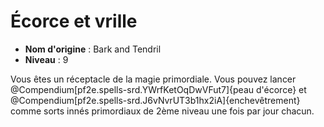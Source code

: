 # Écorce et vrille

 * **Nom d'origine** : Bark and Tendril
 * **Niveau** : 9


<p><span id="ctl00_MainContent_DetailedOutput">Vous êtes un réceptacle de la magie primordiale. Vous pouvez lancer @Compendium[pf2e.spells-srd.YWrfKetOqDwVFut7]{peau d'écorce} et @Compendium[pf2e.spells-srd.J6vNvrUT3b1hx2iA]{enchevêtrement} comme sorts innés primordiaux de 2ème niveau une fois par jour chacun.&nbsp;</span></p>